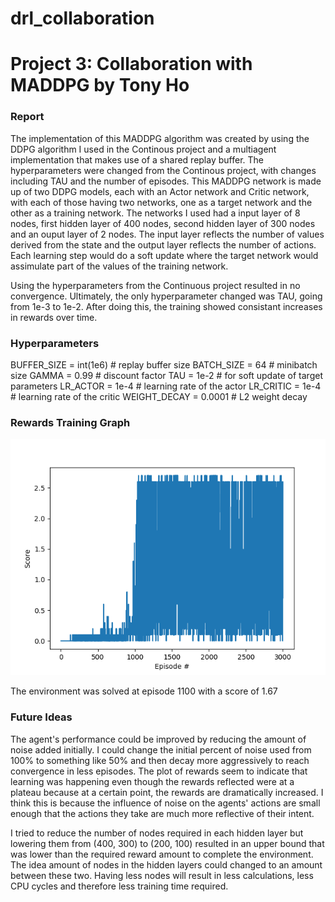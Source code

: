 # drl_collaboration
# Project 3: Collaboration with MADDPG by Tony Ho

### Report

The implementation of this MADDPG algorithm was created by using the DDPG algorithm I used in the Continous project and a multiagent implementation that makes use of a shared replay buffer.
The hyperparameters were changed from the Continous project, with changes including TAU and the number of episodes.
This MADDPG network is made up of two DDPG models, each with an Actor network and Critic network, with each of those having two networks, one as a target network and the other as a training network.
The networks I used had a input layer of 8 nodes, first hidden layer of 400 nodes, second hidden layer of 300 nodes and an ouput layer of 2 nodes.
The input layer reflects the number of values derived from the state and the output layer reflects the number of actions.
Each learning step would do a soft update where the target network would assimulate part of the values of the training network.

Using the hyperparameters from the Continuous project resulted in no convergence.  Ultimately, the only hyperparameter changed was TAU, going from 1e-3 to 1e-2.
After doing this, the training showed consistant increases in rewards over time.

### Hyperparameters

BUFFER_SIZE = int(1e6)  # replay buffer size
BATCH_SIZE = 64         # minibatch size
GAMMA = 0.99            # discount factor
TAU = 1e-2				# for soft update of target parameters
LR_ACTOR = 1e-4         # learning rate of the actor 
LR_CRITIC = 1e-4        # learning rate of the critic
WEIGHT_DECAY = 0.0001   # L2 weight decay

### Rewards Training Graph

![Trained Agent](figure1.png)

The environment was solved at episode 1100 with a score of 1.67

### Future Ideas

The agent's performance could be improved by reducing the amount of noise added initially.
I could change the initial percent of noise used from 100% to something like 50% and then decay more aggressively to reach convergence in less episodes.
The plot of rewards seem to indicate that learning was happening even though the rewards reflected were at a plateau because at a certain point, the rewards are dramatically increased.
I think this is because the influence of noise on the agents' actions are small enough that the actions they take are much more reflective of their intent.

I tried to reduce the number of nodes required in each hidden layer but lowering them from (400, 300) to (200, 100) resulted in an upper bound that was lower than the required reward amount to complete the environment.
The idea amount of nodes in the hidden layers could changed to an amount between these two.  Having less nodes will result in less calculations, less CPU cycles and therefore less training time required.